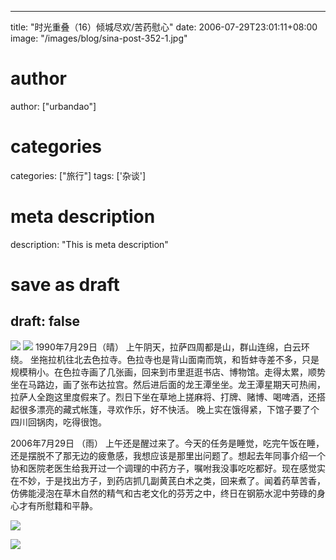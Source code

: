 
---
title: "时光重叠（16）倾城尽欢/苦药慰心"
date: 2006-07-29T23:01:11+08:00
image: "/images/blog/sina-post-352-1.jpg"
# author
author: ["urbandao"]
# categories
categories: ["旅行"]
tags: ['杂谈']
# meta description
description: "This is meta description"
# save as draft
draft: false
---

![](/images/blog/sina-post-352-1.jpg)
![](/images/blog/sina-post-352-2.jpg)
1990年7月29日（晴）
上午阴天，拉萨四周都是山，群山连绵，白云环绕。
坐拖拉机往北去色拉寺。色拉寺也是背山面南而筑，和哲蚌寺差不多，只是规模稍小。在色拉寺画了几张画，回来到市里逛逛书店、博物馆。走得太累，顺势坐在马路边，画了张布达拉宫。然后进后面的龙王潭坐坐。龙王潭星期天可热闹，拉萨人全跑这里度假来了。烈日下坐在草地上搓麻将、打牌、赌博、喝啤酒，还搭起很多漂亮的藏式帐篷，寻欢作乐，好不快活。
晚上实在饿得紧，下馆子要了个四川回锅肉，吃得很饱。

2006年7月29日 （雨）
上午还是醒过来了。今天的任务是睡觉，吃完午饭在睡，还是摆脱不了那无边的疲惫感，我想应该是那里出问题了。想起去年同事介绍一个协和医院老医生给我开过一个调理的中药方子，嘱咐我没事吃吃都好。现在感觉实在不妙，于是找出方子，到药店抓几副黄芪白术之类，回来煮了。闻着药草苦香，仿佛能浸泡在草木自然的精气和古老文化的芬芳之中，终日在钢筋水泥中劳碌的身心才有所慰籍和平静。

![](/images/blog/sina-post-352-3.jpg)

![](/images/blog/sina-post-352-4.jpg)
